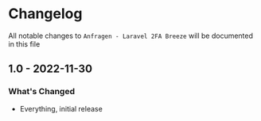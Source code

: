 # Changelog

All notable changes to `Anfragen - Laravel 2FA Breeze` will be documented in this file

## 1.0 - 2022-11-30

### What's Changed

-   Everything, initial release
